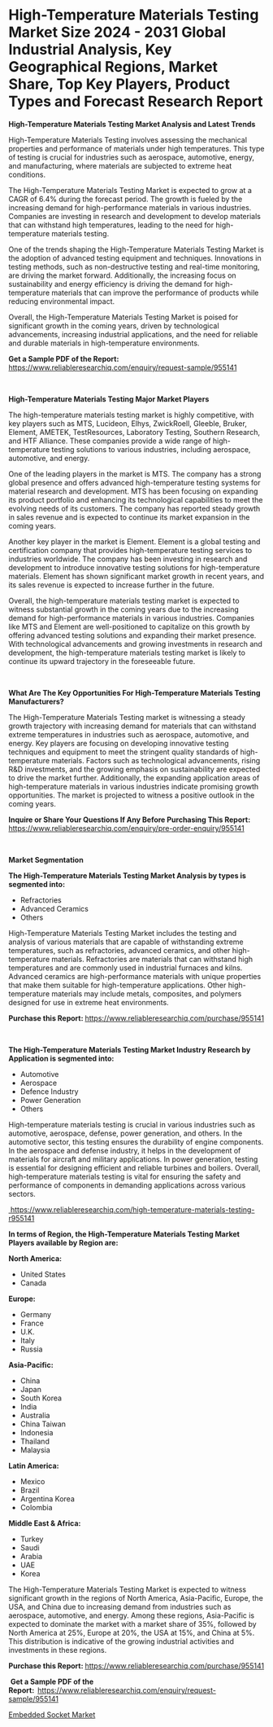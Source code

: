 <p><h1>High-Temperature Materials Testing Market Size 2024 - 2031 Global Industrial Analysis, Key Geographical Regions, Market Share, Top Key Players, Product Types and Forecast Research Report</h1></p><p><strong>High-Temperature Materials Testing Market Analysis and Latest Trends</strong></p>
<p><p>High-Temperature Materials Testing involves assessing the mechanical properties and performance of materials under high temperatures. This type of testing is crucial for industries such as aerospace, automotive, energy, and manufacturing, where materials are subjected to extreme heat conditions.</p><p>The High-Temperature Materials Testing Market is expected to grow at a CAGR of 6.4% during the forecast period. The growth is fueled by the increasing demand for high-performance materials in various industries. Companies are investing in research and development to develop materials that can withstand high temperatures, leading to the need for high-temperature materials testing.</p><p>One of the trends shaping the High-Temperature Materials Testing Market is the adoption of advanced testing equipment and techniques. Innovations in testing methods, such as non-destructive testing and real-time monitoring, are driving the market forward. Additionally, the increasing focus on sustainability and energy efficiency is driving the demand for high-temperature materials that can improve the performance of products while reducing environmental impact.</p><p>Overall, the High-Temperature Materials Testing Market is poised for significant growth in the coming years, driven by technological advancements, increasing industrial applications, and the need for reliable and durable materials in high-temperature environments.</p></p>
<p><strong>Get a Sample PDF of the Report:&nbsp;</strong> <a href="https://www.reliableresearchiq.com/enquiry/request-sample/955141">https://www.reliableresearchiq.com/enquiry/request-sample/955141</a></p>
<p>&nbsp;</p>
<p><strong>High-Temperature Materials Testing Major Market Players</strong></p>
<p><p>The high-temperature materials testing market is highly competitive, with key players such as MTS, Lucideon, Elhys, ZwickRoell, Gleeble, Bruker, Element, AMETEK, TestResources, Laboratory Testing, Southern Research, and HTF Alliance. These companies provide a wide range of high-temperature testing solutions to various industries, including aerospace, automotive, and energy.</p><p>One of the leading players in the market is MTS. The company has a strong global presence and offers advanced high-temperature testing systems for material research and development. MTS has been focusing on expanding its product portfolio and enhancing its technological capabilities to meet the evolving needs of its customers. The company has reported steady growth in sales revenue and is expected to continue its market expansion in the coming years.</p><p>Another key player in the market is Element. Element is a global testing and certification company that provides high-temperature testing services to industries worldwide. The company has been investing in research and development to introduce innovative testing solutions for high-temperature materials. Element has shown significant market growth in recent years, and its sales revenue is expected to increase further in the future.</p><p>Overall, the high-temperature materials testing market is expected to witness substantial growth in the coming years due to the increasing demand for high-performance materials in various industries. Companies like MTS and Element are well-positioned to capitalize on this growth by offering advanced testing solutions and expanding their market presence. With technological advancements and growing investments in research and development, the high-temperature materials testing market is likely to continue its upward trajectory in the foreseeable future.</p></p>
<p>&nbsp;</p>
<p><strong>What Are The Key Opportunities For High-Temperature Materials Testing Manufacturers?</strong></p>
<p><p>The High-Temperature Materials Testing market is witnessing a steady growth trajectory with increasing demand for materials that can withstand extreme temperatures in industries such as aerospace, automotive, and energy. Key players are focusing on developing innovative testing techniques and equipment to meet the stringent quality standards of high-temperature materials. Factors such as technological advancements, rising R&D investments, and the growing emphasis on sustainability are expected to drive the market further. Additionally, the expanding application areas of high-temperature materials in various industries indicate promising growth opportunities. The market is projected to witness a positive outlook in the coming years.</p></p>
<p><strong>Inquire or Share Your Questions If Any Before Purchasing This Report:</strong> <a href="https://www.reliableresearchiq.com/enquiry/pre-order-enquiry/955141">https://www.reliableresearchiq.com/enquiry/pre-order-enquiry/955141</a></p>
<p>&nbsp;</p>
<p><strong>Market Segmentation</strong></p>
<p><strong>The High-Temperature Materials Testing Market Analysis by types is segmented into:</strong></p>
<p><ul><li>Refractories</li><li>Advanced Ceramics</li><li>Others</li></ul></p>
<p><p>High-Temperature Materials Testing Market includes the testing and analysis of various materials that are capable of withstanding extreme temperatures, such as refractories, advanced ceramics, and other high-temperature materials. Refractories are materials that can withstand high temperatures and are commonly used in industrial furnaces and kilns. Advanced ceramics are high-performance materials with unique properties that make them suitable for high-temperature applications. Other high-temperature materials may include metals, composites, and polymers designed for use in extreme heat environments.</p></p>
<p><strong>Purchase this Report:&nbsp;</strong><a href="https://www.reliableresearchiq.com/purchase/955141">https://www.reliableresearchiq.com/purchase/955141</a></p>
<p>&nbsp;</p>
<p><strong>The High-Temperature Materials Testing Market Industry Research by Application is segmented into:</strong></p>
<p><ul><li>Automotive</li><li>Aerospace</li><li>Defence Industry</li><li>Power Generation</li><li>Others</li></ul></p>
<p><p>High-temperature materials testing is crucial in various industries such as automotive, aerospace, defense, power generation, and others. In the automotive sector, this testing ensures the durability of engine components. In the aerospace and defense industry, it helps in the development of materials for aircraft and military applications. In power generation, testing is essential for designing efficient and reliable turbines and boilers. Overall, high-temperature materials testing is vital for ensuring the safety and performance of components in demanding applications across various sectors.</p></p>
<p><a href="https://www.reliableresearchiq.com/high-temperature-materials-testing-r955141">&nbsp;https://www.reliableresearchiq.com/high-temperature-materials-testing-r955141</a></p>
<p><strong>In terms of Region, the High-Temperature Materials Testing Market Players available by Region are:</strong></p>
<p>
    <p> <strong> North America: </strong>
        <ul>
            <li>United States</li>
            <li>Canada</li>
        </ul>
        </p> 
    <p> <strong> Europe: </strong>
        <ul>
            <li>Germany</li>
            <li>France</li>
            <li>U.K.</li>
            <li>Italy</li>
            <li>Russia</li>
        </ul>
        </p> 
    <p> <strong> Asia-Pacific: </strong>
        <ul>
            <li>China</li>
            <li>Japan</li>
            <li>South Korea</li>
            <li>India</li>
            <li>Australia</li>
            <li>China Taiwan</li>
            <li>Indonesia</li>
            <li>Thailand</li>
            <li>Malaysia</li>
        </ul>
        </p> 
    <p> <strong> Latin America: </strong>
        <ul>
            <li>Mexico</li>
            <li>Brazil</li>
            <li>Argentina Korea</li>
            <li>Colombia</li>
        </ul>
        </p> 
    <p> <strong> Middle East & Africa: </strong>
        <ul>
            <li>Turkey</li>
            <li>Saudi</li>
            <li>Arabia</li>
            <li>UAE</li>
            <li>Korea</li>
        </ul>
    </p>
    </p>
<p><p>The High-Temperature Materials Testing Market is expected to witness significant growth in the regions of North America, Asia-Pacific, Europe, the USA, and China due to increasing demand from industries such as aerospace, automotive, and energy. Among these regions, Asia-Pacific is expected to dominate the market with a market share of 35%, followed by North America at 25%, Europe at 20%, the USA at 15%, and China at 5%. This distribution is indicative of the growing industrial activities and investments in these regions.</p></p>
<p><strong>Purchase this Report: </strong><a href="https://www.reliableresearchiq.com/purchase/955141">https://www.reliableresearchiq.com/purchase/955141</a></p>
<p>&nbsp;<strong>Get a Sample PDF of the Report:&nbsp;&nbsp;</strong><a href="https://www.reliableresearchiq.com/enquiry/request-sample/955141">https://www.reliableresearchiq.com/enquiry/request-sample/955141</a></p>
<p><strong></strong></p>
<p><p><a href="https://view.publitas.com/reportprime-1/deep-dive-into-the-embedded-socket-market-itstrends-market-segmentation-and-competitive-analysis/">Embedded Socket Market</a></p></p>